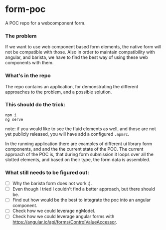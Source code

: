 # form-poc
A POC repo for a webcomponent form.

### The problem
If we want to use web component based form elements, the native form will not be compatible with those. Also in order to maintain compatibility with angular, and barista, we have to find the best way of using these web components with them.

### What's in the repo
The repo contains an application, for demonstrating the different approaches to the problem, and a possible solution. 

### This should do the trick:
```
npm i
ng serve
```
note: if you would like to see the fluid elements as well, and those are not yet publicly released, you will have add a configured ``` .npmrc ```.

In the running application there are examples of different ui library form components, and and the the current state of the POC. The current approach of the POC is, that during form submission it loops over all the slotted elements, and based on their type, the form data is assembled.

### What still needs to be figured out:
- [ ] Why the barista form does not work :).
- [ ] Even though I tried I couldn't find a better approach, but there should be.
- [ ] Find out how would be the best to integrate the poc into an angular component.
- [ ] Check how we could leverage ngModel.
- [ ] Check how we could leverage angular forms with https://angular.io/api/forms/ControlValueAccessor.
